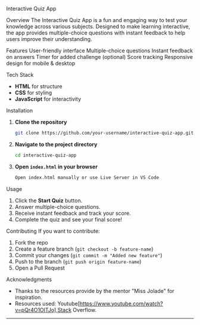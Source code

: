  Interactive Quiz App

Overview
The Interactive Quiz App is a fun and engaging way to test your knowledge across various subjects. Designed to make learning interactive, the app provides multiple-choice questions with instant feedback to help users improve their understanding.

 Features
   User-friendly interface
   Multiple-choice questions
   Instant feedback on answers
   Timer for added challenge (optional)
   Score tracking
   Responsive design for mobile & desktop

 Tech Stack
- **HTML** for structure
- **CSS** for styling
- **JavaScript** for interactivity

Installation
1. **Clone the repository**
   ```sh
   git clone https://github.com/your-username/interactive-quiz-app.git
   ```
2. **Navigate to the project directory**
   ```sh
   cd interactive-quiz-app
   ```
3. **Open `index.html` in your browser**
   ```sh
   Open index.html manually or use Live Server in VS Code
   ```

 Usage
1. Click the **Start Quiz** button.
2. Answer multiple-choice questions.
3. Receive instant feedback and track your score.
4. Complete the quiz and see your final score!


Contributing
If you want to contribute:
1. Fork the repo
2. Create a feature branch (`git checkout -b feature-name`)
3. Commit your changes (`git commit -m "Added new feature"`)
4. Push to the branch (`git push origin feature-name`)
5. Open a Pull Request



Acknowledgments
- Thanks to the resources provide by the mentor "Miss Jolade" for inspiration.
- Resources used: Youtube[https://www.youtube.com/watch?v=pQr4O1OITJo],Stack Overflow.
---


